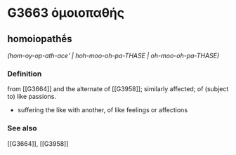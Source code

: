 # G3663 ὁμοιοπαθής

## homoiopathḗs

_(hom-oy-op-ath-ace' | hoh-moo-oh-pa-THASE | oh-moo-oh-pa-THASE)_

### Definition

from [[G3664]] and the alternate of [[G3958]]; similarly affected; of (subject to) like passions.

- suffering the like with another, of like feelings or affections

### See also

[[G3664]], [[G3958]]

